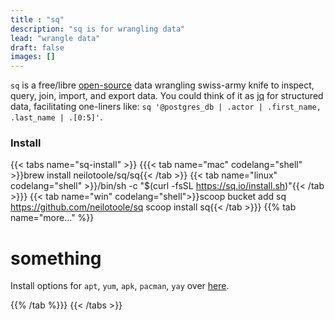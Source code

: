 ```yaml
---
title : "sq"
description: "sq is for wrangling data"
lead: "wrangle data"
draft: false
images: []
---
```

`sq` is a free/libre [open-source](https://github.com/neilotoole/sq) data wrangling swiss-army knife
to inspect, query, join, import, and export data. You could think of it
as [jq](https://stedolan.github.io/jq/) for structured data, facilitating one-liners
like: `sq '@postgres_db | .actor | .first_name, .last_name | .[0:5]'`.


### Install

{{< tabs name="sq-install" >}}
{{{< tab name="mac" codelang="shell" >}}brew install neilotoole/sq/sq{{< /tab >}}
{{< tab name="linux" codelang="shell" >}}/bin/sh -c "$(curl -fsSL https://sq.io/install.sh)"{{< /tab >}}}
{{< tab name="win" codelang="shell">}}scoop bucket add sq https://github.com/neilotoole/sq
scoop install sq{{< /tab >}}}
{{% tab name="more..." %}}

# something

Install options for `apt`, `yum`, `apk`, `pacman`, `yay` over [here](/docs/install).

{{% /tab %}}}
{{< /tabs >}}
